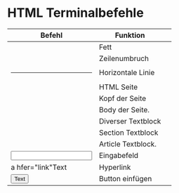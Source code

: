# HTML Terminalbefehle

Befehl                                    | Funktion                                                           |     |
| --------------------------------------- | ------------------------------------------------------------------ | --- |
|<trong> </strong>                        | Fett                                                               |     |
|<br/>                                    | Zeilenumbruch                                                      |     |
|<hr/>                                    | Horizontale Linie                                                  |     |
|<html> </html>                           | HTML Seite                                                         |     |
|<head> </head>                           | Kopf der Seite                                                     |     |
|<body> </body>                           | Body der Seite.                                                    |     |
|<div> </div>                             | Diverser Textblock                                                 |     |
|<section> </section>                     | Section Textblock                                                  |     |
|<article> </article>                     | Article Textblock.                                                 |     |
|<input type="text"/>                     | Eingabefeld                                                        |     |
|a hfer="link"Text </a>                   | Hyperlink                                                          |     |
|<button type="submit">Text</button>      | Button einfügen                                                    |     |
